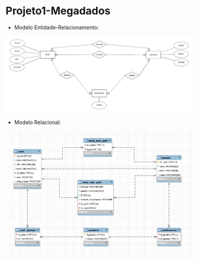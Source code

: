 # Projeto1-Megadados

- Modelo Entidade-Relacionamento:

![MER](image%20(1).png)

- Modelo Relacional:

![tabelas](tabelas.png)

